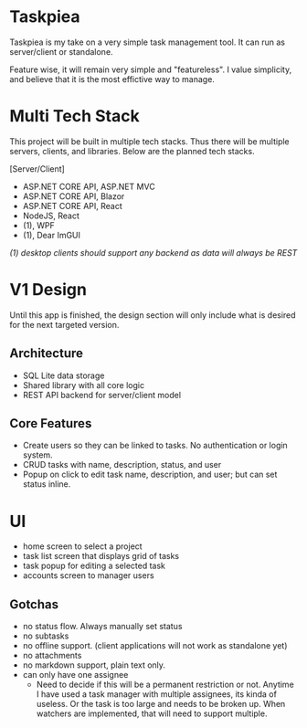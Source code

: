 # Taskpiea
Taskpiea is my take on a very simple task management tool. It can run as server/client or standalone.

Feature wise, it will remain very simple and "featureless". I value simplicity, and believe that it is the most
effictive way to manage.

# Multi Tech Stack
This project will be built in multiple tech stacks. Thus there will be multiple servers, clients, and libraries. Below are the planned tech stacks.

[Server/Client]
- ASP.NET CORE API, ASP.NET MVC
- ASP.NET CORE API, Blazor
- ASP.NET CORE API, React
- NodeJS, React
- (1), WPF
- (1), Dear ImGUI

*(1) desktop clients should support any backend as data will always be REST*

# V1 Design
Until this app is finished, the design section will only include what is desired for the next targeted version.

## Architecture
- SQL Lite data storage
- Shared library with all core logic
- REST API backend for server/client model

## Core Features
- Create users so they can be linked to tasks. No authentication or login system.
- CRUD tasks with name, description, status, and user
- Popup on click to edit task name, description, and user; but can set status inline.

# UI
- home screen to select a project
- task list screen that displays grid of tasks
- task popup for editing a selected task
- accounts screen to manager users

## Gotchas
- no status flow. Always manually set status
- no subtasks
- no offline support. (client applications will not work as standalone yet)
- no attachments
- no markdown support, plain text only.
- can only have one assignee
	- Need to decide if this will be a permanent restriction or not. Anytime I have used a task manager with multiple assignees, its kinda of useless. Or the task is too large and needs to be broken up. When watchers are implemented, that will need to support multiple.